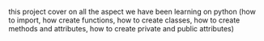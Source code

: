 this project cover on all the aspect we have been learning on python (how to import, how create functions, how to create classes, how to create methods and attributes, how to create private and public attributes)